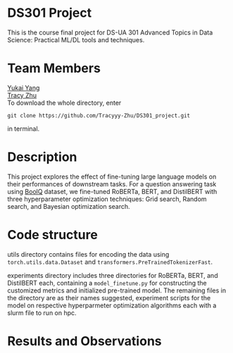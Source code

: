 # DS301 Project
This is the course final project for DS-UA 301 Advanced Topics in Data Science: Practical ML/DL tools and techniques. 

# Team Members
[Yukai Yang](https://github.com/yk803) \
[Tracy Zhu](https://github.com/Tracyyy-Zhu) \
To download the whole directory, enter 

    git clone https://github.com/Tracyyy-Zhu/DS301_project.git 

in terminal.

# Description
This project explores the effect of fine-tuning large language models on their performances of downstream tasks. For a question answering task using [BoolQ](https://github.com/google-research-datasets/boolean-questions.git) dataset, we fine-tuned RoBERTa, BERT, and DistilBERT with three hyperparameter optimization techniques: Grid search, Random search, and Bayesian optimization search.

# Code structure
utils directory contains files for encoding the data using `torch.utils.data.Dataset` and `transformers.PreTrainedTokenizerFast`.

experiments directory includes three directories for RoBERTa, BERT, and DistilBERT each, containing a `model_finetune.py` for constructing the customized metrics and initialized pre-trained model. The remaining files in the directory are as their names suggested, experiment scripts for the model on respective hyperparmeter optimization algorithms each with a slurm file to run on hpc.

# Results and Observations

